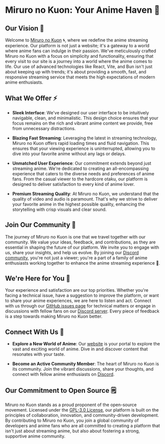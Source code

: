 # Miruro no Kuon: Your Anime Haven 🌌

## Our Vision 🌠

Welcome to [Miruro no Kuon](https://miruro.com) 🌀, where we redefine the anime streaming experience. Our platform is not just a website; it's a gateway to a world where anime fans can indulge in their passion. We've meticulously crafted Miruro no Kuon with a focus on simplicity and functionality, ensuring that every visit to our site is a journey into a world where the anime comes to life. Our use of advanced technologies like React, Vite, and Bun isn't just about keeping up with trends; it's about providing a smooth, fast, and responsive streaming service that meets the high expectations of modern anime enthusiasts.

## What We Offer ⚡

- **Sleek Interface**: We've designed our user interface to be intuitively navigable, clean, and minimalistic. This design choice ensures that your focus remains on the rich and vibrant anime content we provide, free from unnecessary distractions.

- **Blazing Fast Streaming**: Leveraging the latest in streaming technology, Miruro no Kuon offers rapid loading times and fluid navigation. This ensures that your viewing experience is uninterrupted, allowing you to dive into your favorite anime without any lags or delays.

- **Unmatched User Experience**: Our commitment extends beyond just streaming anime. We're dedicated to creating an all-encompassing experience that caters to the diverse needs and preferences of anime fans. From the casual viewer to the hardcore otaku, our platform is designed to deliver satisfaction to every kind of anime lover.

- **Premium Streaming Quality**: At Miruro no Kuon, we understand that the quality of video and audio is paramount. That's why we strive to deliver your favorite anime in the highest possible quality, enhancing the storytelling with crisp visuals and clear sound.

## Join Our Community 🤝

The journey of Miruro no Kuon is one that we travel together with our community. We value your ideas, feedback, and contributions, as they are essential in shaping the future of our platform. We invite you to engage with us, share your insights, and help us evolve. By joining our [Discord community](https://discord.gg/4kfypZ96K4), you're not just a viewer; you're a part of a family of anime enthusiasts working together to enhance the anime streaming experience 👾.

## We're Here for You 🙌

Your experience and satisfaction are our top priorities. Whether you're facing a technical issue, have a suggestion to improve the platform, or want to share your anime experiences, we are here to listen and act. Connect with us through our [GitHub issues page](https://github.com/Miruro-no-Kuon/Miruro-no-Kuon/issues) for technical matters or engage in discussions with fellow fans on our [Discord server](https://discord.gg/4kfypZ96K4). Every piece of feedback is a step towards making Miruro no Kuon better.

## Connect With Us 🔗

- **Explore a New World of Anime**: Our [website](https://miruro.com) is your portal to explore the vast and exciting world of anime. Dive in and discover content that resonates with your taste.
  
- **Become an Active Community Member**: The heart of Miruro no Kuon is its community. Join the vibrant discussions, share your thoughts, and connect with fellow anime enthusiasts on [Discord](https://discord.gg/4kfypZ96K4).

## Our Commitment to Open Source 🗒️

Miruro no Kuon stands as a proud proponent of the open-source movement. Licensed under the [GPL-3.0 License](https://github.com/Miruro-no-kuon/Miruro-no-Kuon/blob/%F0%9F%8C%8A-MiruroNoKuon-%F0%9F%8F%94%EF%B8%8F-Rise/LICENSE), our platform is built on the principles of collaboration, innovation, and community-driven development. By contributing to Miruro no Kuon, you join a global community of developers and anime fans who are all committed to creating a platform that isn't just about streaming anime, but also about fostering a strong, supportive anime community.
